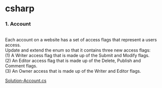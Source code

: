 # csharp
<h3>1. Account </h3><br/>
Each account on a website has a set of access flags that represent a users access. <br/>
Update and extend the enum so that it contains three new access flags:<br/>
(1) A Writer access flag that is made up of the Submit and Modify flags.<br/>
(2) An Editor access flag that is made up of the Delete, Publish and Comment flags.<br/>
(3) An Owner access that is made up of the Writer and Editor flags.<br/>

[Solution-Account.cs](https://github.com/mengyi1028/csharp/blob/main/Account.cs) 
